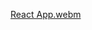 
[React App.webm](https://github.com/sherin858/redux-shopping-cart/assets/81813717/71f6190a-565f-48f9-bdac-c53a1abd6572)
